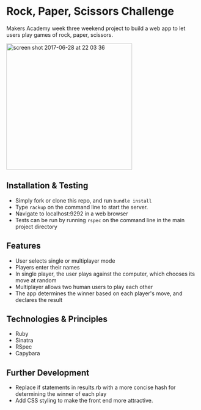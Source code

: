 
Rock, Paper, Scissors Challenge
=================

Makers Academy week three weekend project to build a web app to let users play games of rock, paper, scissors.

<img width="329" alt="screen shot 2017-06-28 at 22 03 36" src="https://user-images.githubusercontent.com/20523607/27660067-afe449b2-5c4d-11e7-9af1-c6965e80beed.png">


Installation & Testing
--------

* Simply fork or clone this repo, and run `bundle install`
* Type `rackup` on the command line to start the server.
* Navigate to localhost:9292 in a web browser
* Tests can be run by running `rspec` on the command line in the main project directory

Features
--------

* User selects single or multiplayer mode
* Players enter their names
* In single player, the user plays against the computer, which chooses its move at random
* Multiplayer allows two human users to play each other
* The app determines the winner based on each player's move, and declares the result

Technologies & Principles
-------------------------

* Ruby
* Sinatra
* RSpec
* Capybara

Further Development
-------------------

* Replace if statements in results.rb with a more concise hash for determining the winner of each play
* Add CSS styling to make the front end more attractive.
